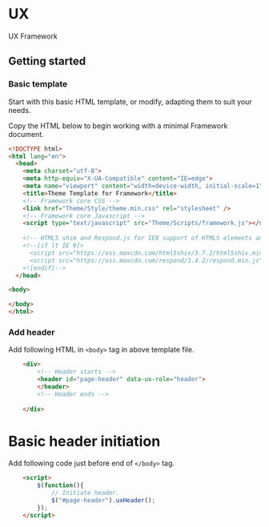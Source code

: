 # UX
UX Framework

## Getting started

### Basic template
Start with this basic HTML template, or modify, adapting them to suit your needs.

Copy the HTML below to begin working with a minimal Framework document.
```html
<!DOCTYPE html>
<html lang="en">
  <head>
    <meta charset="utf-8">
    <meta http-equiv="X-UA-Compatible" content="IE=edge">
    <meta name="viewport" content="width=device-width, initial-scale=1">
    <title>Theme Template for Framework</title>
    <!-- Framework core CSS -->
    <link href="Theme/Style/theme.min.css" rel="stylesheet" />
    <!-- Framework core Javascript -->
    <script type="text/javascript" src="Theme/Scripts/framework.js"></script>
    
    <!-- HTML5 shim and Respond.js for IE8 support of HTML5 elements and media queries -->
    <!--[if lt IE 9]>
      <script src="https://oss.maxcdn.com/html5shiv/3.7.2/html5shiv.min.js"></script>
      <script src="https://oss.maxcdn.com/respond/1.4.2/respond.min.js"></script>
    <![endif]-->
  </head>

<body>

</body>
</html>	
```

### Add header
Add following HTML in ```<body>``` tag in above template file.
```html
    <div>  
		<!-- Header starts -->
		<header id="page-header" data-ux-role="header">			
		</header>
		<!-- Header ends -->
		
	</div>
```
# Basic header initiation
Add following code just before end of ```</body>``` tag.
```html
    <script>
		$(function(){
		    // Initiate header.
			$("#page-header").uxHeader();	
		});
	</script>
```



